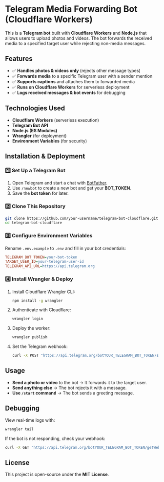 # Telegram Media Forwarding Bot (Cloudflare Workers)

This is a **Telegram bot** built with **Cloudflare Workers** and **Node.js** that allows users to upload photos and videos. The bot forwards the received media to a specified target user while rejecting non-media messages.

## Features
- ✅ **Handles photos & videos only** (rejects other message types)
- ✅ **Forwards media** to a specific Telegram user with a sender mention
- ✅ **Supports captions** and attaches them to forwarded media
- ✅ **Runs on Cloudflare Workers** for serverless deployment
- ✅ **Logs received messages & bot events** for debugging

## Technologies Used
- **Cloudflare Workers** (serverless execution)
- **Telegram Bot API**
- **Node.js (ES Modules)**
- **Wrangler** (for deployment)
- **Environment Variables** (for security)

## Installation & Deployment

### **1️⃣ Set Up a Telegram Bot**
1. Open Telegram and start a chat with [BotFather](https://t.me/BotFather).
2. Use `/newbot` to create a new bot and get your **BOT_TOKEN**.
3. Save the **bot token** for later.

### **2️⃣ Clone This Repository**
```sh
git clone https://github.com/your-username/telegram-bot-cloudflare.git
cd telegram-bot-cloudflare
```

### **3️⃣ Configure Environment Variables**
Rename `.env.example` to `.env` and fill in your bot credentials:
```ini
TELEGRAM_BOT_TOKEN=your-bot-token
TARGET_USER_ID=your-telegram-user-id
TELEGRAM_API_URL=https://api.telegram.org
```

### **4️⃣ Install Wrangler & Deploy**
1. Install Cloudflare Wrangler CLI:
   ```sh
   npm install -g wrangler
   ```
2. Authenticate with Cloudflare:
   ```sh
   wrangler login
   ```
3. Deploy the worker:
   ```sh
   wrangler publish
   ```
4. Set the Telegram webhook:
   ```sh
   curl -X POST "https://api.telegram.org/botYOUR_TELEGRAM_BOT_TOKEN/setWebhook?url=YOUR_WORKER_URL"
   ```

## Usage
- **Send a photo or video** to the bot → It forwards it to the target user.
- **Send anything else** → The bot rejects it with a message.
- **Use `/start` command** → The bot sends a greeting message.

## Debugging
View real-time logs with:
```sh
wrangler tail
```
If the bot is not responding, check your webhook:
```sh
curl -X GET "https://api.telegram.org/botYOUR_TELEGRAM_BOT_TOKEN/getWebhookInfo"
```

## License
This project is open-source under the **MIT License**.